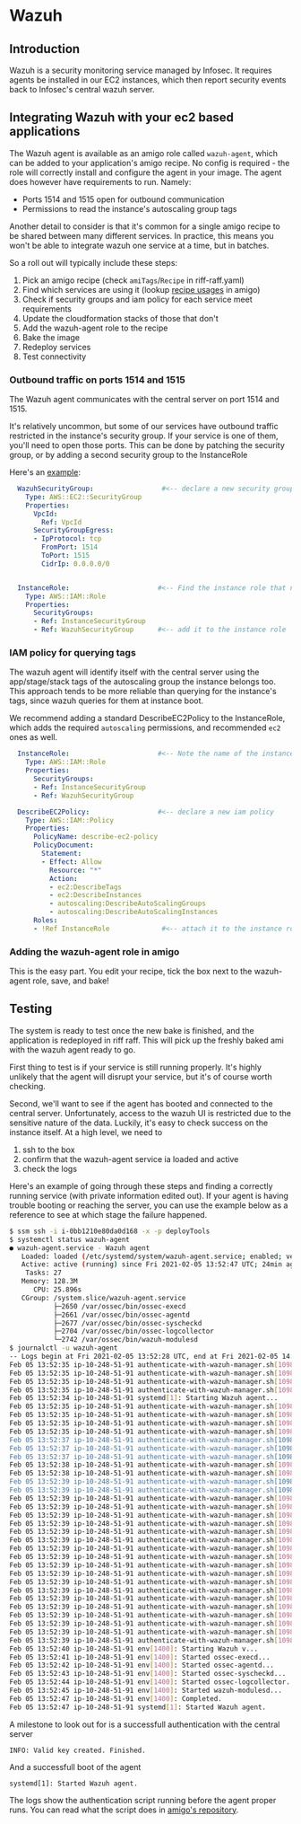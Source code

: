 # Wazuh

## Introduction

Wazuh is a security monitoring service managed by Infosec. It requires agents be installed in our EC2 instances, which then report security events
back to Infosec's central wazuh server.


## Integrating Wazuh with your ec2 based applications

The Wazuh agent is available as an amigo role called `wazuh-agent`, which can be added to your application's amigo recipe. No config is required - the role
will correctly install and configure the agent in your image. The agent does however have requirements to run. Namely:

* Ports 1514 and 1515 open for outbound communication
* Permissions to read the instance's autoscaling group tags

Another detail to consider is that it's common for a single amigo recipe to be shared between many different services. In practice, this means
you won't be able to integrate wazuh one service at a time, but in batches.

So a roll out will typically include these steps:

1. Pick an amigo recipe (check `amiTags`/`Recipe` in riff-raff.yaml)
2. Find which services are using it (lookup [recipe usages](https://amigo.gutools.co.uk/recipes/bionic-java8-deploy-infrastructure/usages) in amigo)
3. Check if security groups and iam policy for each service meet requirements
4. Update the cloudformation stacks of those that don't
4. Add the wazuh-agent role to the recipe
5. Bake the image
6. Redeploy services
7. Test connectivity



### Outbound traffic on ports 1514 and 1515

The Wazuh agent communicates with the central server on port 1514 and 1515.

It's relatively uncommon, but some of our services have outbound traffic restricted in the instance's security group.
If your service is one of them, you'll need to open those ports. This can be done by patching the security group, or
by adding a second security group to the InstanceRole

Here's an [example](https://github.com/guardian/deploy-tools-platform/pull/313):

```yaml
  WazuhSecurityGroup:                 #<-- declare a new security group
    Type: AWS::EC2::SecurityGroup
    Properties:
      VpcId:
        Ref: VpcId
      SecurityGroupEgress:
      - IpProtocol: tcp
        FromPort: 1514
        ToPort: 1515
        CidrIp: 0.0.0.0/0


  InstanceRole:                      #<-- Find the instance role that needs to change
    Type: AWS::IAM::Role
    Properties:
      SecurityGroups:
      - Ref: InstanceSecurityGroup
      - Ref: WazuhSecurityGroup      #<-- add it to the instance role

```

### IAM policy for querying tags

The wazuh agent will identify itself with the central server using the app/stage/stack tags of the autoscaling group the instance belongs too.
This approach tends to be more reliable than querying for the instance's tags, since wazuh queries for them at instance boot.

We recommend adding a standard DescribeEC2Policy to the InstanceRole, which adds the required `autoscaling` permissions, and recommended
`ec2` ones as well.

```yaml
  InstanceRole:                      #<-- Note the name of the instance role that needs to change
    Type: AWS::IAM::Role
    Properties:
      SecurityGroups:
      - Ref: InstanceSecurityGroup
      - Ref: WazuhSecurityGroup

  DescribeEC2Policy:                 #<-- declare a new iam policy
    Type: AWS::IAM::Policy
    Properties:
      PolicyName: describe-ec2-policy
      PolicyDocument:
        Statement:
        - Effect: Allow
          Resource: "*"
          Action:
          - ec2:DescribeTags
          - ec2:DescribeInstances
          - autoscaling:DescribeAutoScalingGroups
          - autoscaling:DescribeAutoScalingInstances
      Roles:
      - !Ref InstanceRole             #<-- attach it to the instance role
```

### Adding the wazuh-agent role in amigo

This is the easy part. You edit your recipe, tick the box next to the wazuh-agent role, save, and bake!

## Testing

The system is ready to test once the new bake is finished, and the application is redeployed in riff raff. This will pick up the freshly baked ami with
the wazuh agent ready to go.

First thing to test is if your service is still running properly. It's highly unlikely that the agent will disrupt your service, but it's of course
worth checking.

Second, we'll want to see if the agent has booted and connected to the central server. Unfortunately, access to the wazuh UI is restricted due to the sensitive
nature of the data. Luckily, it's easy to check success on the instance itself. At a high level, we need to

1. ssh to the box
2. confirm that the wazuh-agent service ia loaded and active
3. check the logs

Here's an example of going through these steps and finding a correctly running service (with private information edited out). If your
agent is having trouble booting or reaching the server, you can use the example below as a reference to see at which stage the failure happened.


```bash
$ ssm ssh -i i-0bb1210e80da0d168 -x -p deployTools
$ systemctl status wazuh-agent
● wazuh-agent.service - Wazuh agent
   Loaded: loaded (/etc/systemd/system/wazuh-agent.service; enabled; vendor preset: enabled)
   Active: active (running) since Fri 2021-02-05 13:52:47 UTC; 24min ago
    Tasks: 27
   Memory: 128.3M
      CPU: 25.896s
   CGroup: /system.slice/wazuh-agent.service
           ├─2650 /var/ossec/bin/ossec-execd
           ├─2661 /var/ossec/bin/ossec-agentd
           ├─2677 /var/ossec/bin/ossec-syscheckd
           ├─2704 /var/ossec/bin/ossec-logcollector
           └─2742 /var/ossec/bin/wazuh-modulesd
$ journalctl -u wazuh-agent
-- Logs begin at Fri 2021-02-05 13:52:28 UTC, end at Fri 2021-02-05 14:17:02 UTC. --
Feb 05 13:52:35 ip-10-248-51-91 authenticate-with-wazuh-manager.sh[1098]: + '[' -f /var/ossec/etc/authd.pass ']'
Feb 05 13:52:35 ip-10-248-51-91 authenticate-with-wazuh-manager.sh[1098]: + MANAGER_ADDRESS=wazuh.address.co.uk
Feb 05 13:52:35 ip-10-248-51-91 authenticate-with-wazuh-manager.sh[1098]: ++ ec2metadata --availability-zone
Feb 05 13:52:35 ip-10-248-51-91 authenticate-with-wazuh-manager.sh[1098]: ++ sed 's/.$//'
Feb 05 13:52:34 ip-10-248-51-91 systemd[1]: Starting Wazuh agent...
Feb 05 13:52:35 ip-10-248-51-91 authenticate-with-wazuh-manager.sh[1098]: + REGION=eu-west-1
Feb 05 13:52:35 ip-10-248-51-91 authenticate-with-wazuh-manager.sh[1098]: ++ ec2metadata --instance-id
Feb 05 13:52:35 ip-10-248-51-91 authenticate-with-wazuh-manager.sh[1098]: + INSTANCE_ID=i-345345frgrg
Feb 05 13:52:35 ip-10-248-51-91 authenticate-with-wazuh-manager.sh[1098]: ++ aws autoscaling describe-auto-scaling-instances --region eu-west-1 --instance-ids i-345345frgrg --output text --query 'AutoScalingInstances[0].AutoSca
Feb 05 13:52:37 ip-10-248-51-91 authenticate-with-wazuh-manager.sh[1098]: + ASG_NAME=AutoscalingGroup-MH1W6904Q5
Feb 05 13:52:37 ip-10-248-51-91 authenticate-with-wazuh-manager.sh[1098]: + ARGS='describe-auto-scaling-groups --region eu-west-1 --auto-scaling-group-name AutoscalingGroup-MH1W6904Q5 --output text'
Feb 05 13:52:37 ip-10-248-51-91 authenticate-with-wazuh-manager.sh[1098]: ++ aws autoscaling describe-auto-scaling-groups --region eu-west-1 --auto-scaling-group-name AutoscalingGroup-MH1W6904Q5 --output text --query 'Au
Feb 05 13:52:38 ip-10-248-51-91 authenticate-with-wazuh-manager.sh[1098]: + APP=amigo
Feb 05 13:52:38 ip-10-248-51-91 authenticate-with-wazuh-manager.sh[1098]: ++ aws autoscaling describe-auto-scaling-groups --region eu-west-1 --auto-scaling-group-name AutoscalingGroup-MH1WP6904Q5 --output text --query 'Au
Feb 05 13:52:39 ip-10-248-51-91 authenticate-with-wazuh-manager.sh[1098]: + STACK=deploy
Feb 05 13:52:39 ip-10-248-51-91 authenticate-with-wazuh-manager.sh[1098]: ++ aws autoscaling describe-auto-scaling-groups --region eu-west-1 --auto-scaling-group-name AutoscalingGroup-MH1WP904Q5 --output text --query 'Au
Feb 05 13:52:39 ip-10-248-51-91 authenticate-with-wazuh-manager.sh[1098]: + STAGE=CODE
Feb 05 13:52:39 ip-10-248-51-91 authenticate-with-wazuh-manager.sh[1098]: + cp /var/ossec/etc/ossec.conf /var/ossec/etc/ossec.conf.bak
Feb 05 13:52:39 ip-10-248-51-91 authenticate-with-wazuh-manager.sh[1098]: + sed -i s/MANAGER_IP/wazuh.address.co.uk/ /var/ossec/etc/ossec.conf
Feb 05 13:52:39 ip-10-248-51-91 authenticate-with-wazuh-manager.sh[1098]: + sed -i 's/<protocol>udp<\/protocol>/<protocol>tcp<\/protocol>/' /var/ossec/etc/ossec.conf
Feb 05 13:52:39 ip-10-248-51-91 authenticate-with-wazuh-manager.sh[1098]: + cat
Feb 05 13:52:39 ip-10-248-51-91 authenticate-with-wazuh-manager.sh[1098]: + /var/ossec/bin/agent-auth -m wazuh.address.co.uk -A i-345345frgrg
Feb 05 13:52:39 ip-10-248-51-91 authenticate-with-wazuh-manager.sh[1098]: 2021/02/05 13:52:39 agent-auth: INFO: Started (pid: 1397).
Feb 05 13:52:39 ip-10-248-51-91 authenticate-with-wazuh-manager.sh[1098]: 2021/02/05 13:52:39 agent-auth: INFO: Starting enrollment process to server: wazuh.address.co.uk
Feb 05 13:52:39 ip-10-248-51-91 authenticate-with-wazuh-manager.sh[1098]: 2021/02/05 13:52:39 agent-auth: INFO: Connected to 12.12.12.12:1515
Feb 05 13:52:39 ip-10-248-51-91 authenticate-with-wazuh-manager.sh[1098]: 2021/02/05 13:52:39 agent-auth: INFO: Registering agent to unverified manager.
Feb 05 13:52:39 ip-10-248-51-91 authenticate-with-wazuh-manager.sh[1098]: 2021/02/05 13:52:39 agent-auth: INFO: Using password specified on file: /var/ossec/etc/authd.pass
Feb 05 13:52:39 ip-10-248-51-91 authenticate-with-wazuh-manager.sh[1098]: 2021/02/05 13:52:39 agent-auth: INFO: Using agent name as: i-345345frgrg
Feb 05 13:52:39 ip-10-248-51-91 authenticate-with-wazuh-manager.sh[1098]: 2021/02/05 13:52:39 agent-auth: INFO: Request sent to manager
Feb 05 13:52:39 ip-10-248-51-91 authenticate-with-wazuh-manager.sh[1098]: 2021/02/05 13:52:39 agent-auth: INFO: Waiting for manager reply
Feb 05 13:52:39 ip-10-248-51-91 authenticate-with-wazuh-manager.sh[1098]: 2021/02/05 13:52:39 agent-auth: INFO: Received response with agent key
Feb 05 13:52:39 ip-10-248-51-91 authenticate-with-wazuh-manager.sh[1098]: 2021/02/05 13:52:39 agent-auth: INFO: Valid key created. Finished.
Feb 05 13:52:39 ip-10-248-51-91 authenticate-with-wazuh-manager.sh[1098]: 2021/02/05 13:52:39 agent-auth: INFO: Connection closed.
Feb 05 13:52:39 ip-10-248-51-91 authenticate-with-wazuh-manager.sh[1098]: + rm /var/ossec/etc/authd.pass
Feb 05 13:52:40 ip-10-248-51-91 env[1400]: Starting Wazuh v...
Feb 05 13:52:41 ip-10-248-51-91 env[1400]: Started ossec-execd...
Feb 05 13:52:42 ip-10-248-51-91 env[1400]: Started ossec-agentd...
Feb 05 13:52:43 ip-10-248-51-91 env[1400]: Started ossec-syscheckd...
Feb 05 13:52:44 ip-10-248-51-91 env[1400]: Started ossec-logcollector...
Feb 05 13:52:45 ip-10-248-51-91 env[1400]: Started wazuh-modulesd...
Feb 05 13:52:47 ip-10-248-51-91 env[1400]: Completed.
Feb 05 13:52:47 ip-10-248-51-91 systemd[1]: Started Wazuh agent.
```
A milestone to look out for is a successfull authentication with the central server

```
INFO: Valid key created. Finished.
```

And a successfull boot of the agent

```
systemd[1]: Started Wazuh agent.
```

The logs show the authentication script running before the agent proper runs. You can read what the script does
in [amigo's repository](https://github.com/guardian/amigo/blob/14aec90b99bc1dc42e7c110e0f7e72edd7e80ead/roles/wazuh-agent/tasks/main.yml#L70).
